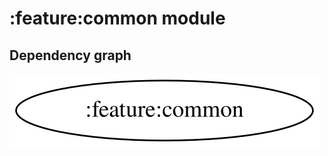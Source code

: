 # :feature:common module
## Dependency graph
![Dependency graph](../../docs/images/graphs/dep_graph_feature_common.svg)
